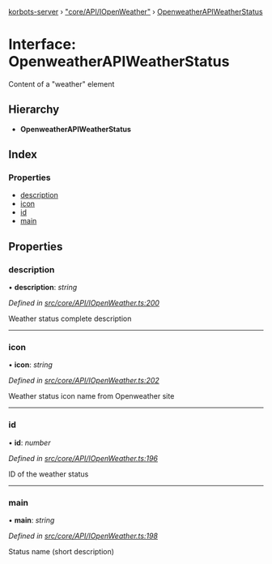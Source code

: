 [korbots-server](../README.md) › ["core/API/IOpenWeather"](../modules/_core_api_iopenweather_.md) › [OpenweatherAPIWeatherStatus](_core_api_iopenweather_.openweatherapiweatherstatus.md)

# Interface: OpenweatherAPIWeatherStatus

Content of a "weather" element

## Hierarchy

* **OpenweatherAPIWeatherStatus**

## Index

### Properties

* [description](_core_api_iopenweather_.openweatherapiweatherstatus.md#description)
* [icon](_core_api_iopenweather_.openweatherapiweatherstatus.md#icon)
* [id](_core_api_iopenweather_.openweatherapiweatherstatus.md#id)
* [main](_core_api_iopenweather_.openweatherapiweatherstatus.md#main)

## Properties

###  description

• **description**: *string*

*Defined in [src/core/API/IOpenWeather.ts:200](https://github.com/Xisabla/Korbots/blob/dc72351/server/src/core/API/IOpenWeather.ts#L200)*

Weather status complete description

___

###  icon

• **icon**: *string*

*Defined in [src/core/API/IOpenWeather.ts:202](https://github.com/Xisabla/Korbots/blob/dc72351/server/src/core/API/IOpenWeather.ts#L202)*

Weather status icon name from Openweather site

___

###  id

• **id**: *number*

*Defined in [src/core/API/IOpenWeather.ts:196](https://github.com/Xisabla/Korbots/blob/dc72351/server/src/core/API/IOpenWeather.ts#L196)*

ID of the weather status

___

###  main

• **main**: *string*

*Defined in [src/core/API/IOpenWeather.ts:198](https://github.com/Xisabla/Korbots/blob/dc72351/server/src/core/API/IOpenWeather.ts#L198)*

Status name (short description)
